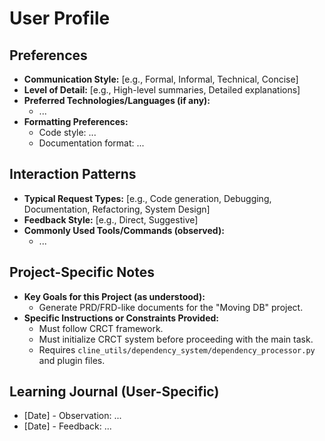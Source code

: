 # User Profile

## Preferences

*   **Communication Style:** [e.g., Formal, Informal, Technical, Concise]
*   **Level of Detail:** [e.g., High-level summaries, Detailed explanations]
*   **Preferred Technologies/Languages (if any):**
    *   ...
*   **Formatting Preferences:**
    *   Code style: ...
    *   Documentation format: ...

## Interaction Patterns

*   **Typical Request Types:** [e.g., Code generation, Debugging, Documentation, Refactoring, System Design]
*   **Feedback Style:** [e.g., Direct, Suggestive]
*   **Commonly Used Tools/Commands (observed):**
    *   ...

## Project-Specific Notes

*   **Key Goals for this Project (as understood):**
    *   Generate PRD/FRD-like documents for the "Moving DB" project.
*   **Specific Instructions or Constraints Provided:**
    *   Must follow CRCT framework.
    *   Must initialize CRCT system before proceeding with the main task.
    *   Requires `cline_utils/dependency_system/dependency_processor.py` and plugin files.

## Learning Journal (User-Specific)

*   [Date] - Observation: ...
*   [Date] - Feedback: ...
